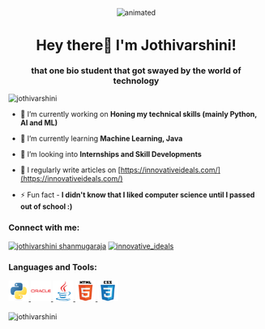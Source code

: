  <p align="center">
  <img src="![68a5805ee62de226ae2fa7dd16b52353](https://user-images.githubusercontent.com/73244900/135967785-439e5aad-53eb-4583-b7f2-6088d301abcf.gif)" alt="animated" />
</p>

<h1 align="center">Hey there👋 I'm Jothivarshini!</h1>
<h3 align="center">that one bio student that got swayed by the world of technology</h3>

<p align="left"> <img src="https://komarev.com/ghpvc/?username=jothivarshini&label=Profile%20views&color=0e75b6&style=flat" alt="jothivarshini" /> </p>

- 🔭 I’m currently working on **Honing my technical skills (mainly Python, AI and ML)**

- 🌱 I’m currently learning **Machine Learning, Java**

- 👯 I’m looking into **Internships and Skill Developments**

- 📝 I regularly write articles on [https://innovativeideals.com/](https://innovativeideals.com/)

- ⚡ Fun fact - **I didn't know that I liked computer science until I passed out of school :)**

<h3 align="left">Connect with me:</h3>
<p align="left">
<a href="https://www.linkedin.com/in/jothivarshini-shanmugaraja/" target="blank"><img align="center" src="https://raw.githubusercontent.com/rahuldkjain/github-profile-readme-generator/master/src/images/icons/Social/linked-in-alt.svg" alt="jothivarshini shanmugaraja" height="30" width="40" /></a>
<a href="https://instagram.com/innovative_ideals" target="blank"><img align="center" src="https://raw.githubusercontent.com/rahuldkjain/github-profile-readme-generator/master/src/images/icons/Social/instagram.svg" alt="innovative_ideals" height="30" width="40" /></a>
</p>

<h3 align="left">Languages and Tools:</h3>
<p align="left"> <a href="https://www.python.org" target="_blank"> <img src="https://raw.githubusercontent.com/devicons/devicon/master/icons/python/python-original.svg" alt="python" width="40" height="40"/> </a><a href="https://www.oracle.com/" target="_blank"> <img src="https://raw.githubusercontent.com/devicons/devicon/master/icons/oracle/oracle-original.svg" alt="oracle" width="40" height="40"/> </a> <a href="https://www.java.com" target="_blank"> <img src="https://raw.githubusercontent.com/devicons/devicon/master/icons/java/java-original.svg" alt="java" width="40" height="40"/> </a> <a href="https://www.w3.org/html/" target="_blank"> <img src="https://raw.githubusercontent.com/devicons/devicon/master/icons/html5/html5-original-wordmark.svg" alt="html5" width="40" height="40"/> </a> <a href="https://www.w3schools.com/css/" target="_blank"> <img src="https://raw.githubusercontent.com/devicons/devicon/master/icons/css3/css3-original-wordmark.svg" alt="css3" width="40" height="40"/> </a> </p>


<p><img align="middle" src="https://github-readme-stats.vercel.app/api/top-langs?username=jothivarshini&show_icons=true&locale=en&layout=compact" alt="jothivarshini" /></p>

